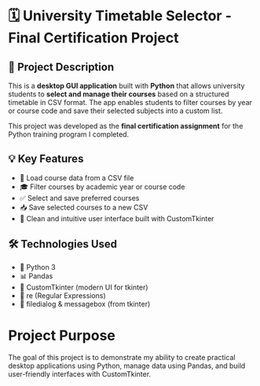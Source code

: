 # 🗓️ University Timetable Selector - Final Certification Project

## 📌 Project Description

This is a **desktop GUI application** built with **Python** that allows university students to **select and manage their courses** based on a structured timetable in CSV format. The app enables students to filter courses by year or course code and save their selected subjects into a custom list.

This project was developed as the **final certification assignment** for the Python training program I completed.

## 💡 Key Features

- 📂 Load course data from a CSV file  
- 🎓 Filter courses by academic year or course code  
- ✅ Select and save preferred courses  
- 📥 Save selected courses to a new CSV  
- 🧼 Clean and intuitive user interface built with CustomTkinter

## 🛠 Technologies Used

- 🐍 Python 3  
- 📊 Pandas  
- 🎨 CustomTkinter (modern UI for tkinter)  
- 🧠 re (Regular Expressions)  
- 📁 filedialog & messagebox (from tkinter)

# Project Purpose
The goal of this project is to demonstrate my ability to create practical desktop applications using Python, manage data using Pandas, and build user-friendly interfaces with CustomTkinter.

